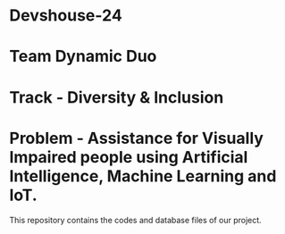 # Devshouse-24
# Team Dynamic Duo
# Track - Diversity & Inclusion
# Problem - Assistance for Visually Impaired people using Artificial Intelligence, Machine Learning and IoT.
This repository contains the codes and database files of our project.
